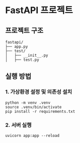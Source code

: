 
# FastAPI 프로젝트

## 프로젝트 구조

```
fastapi/
├── app.py
├── test/
│   ├── __init__.py
│   ├── test.py
```




## 실행 방법

### 1. 가상환경 설정 및 의존성 설치

```
python -m venv .venv
source .venv/bin/activate
pip install -r requirements.txt
```



### 2. 서버 실행

```
uvicorn app:app --reload
```








